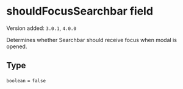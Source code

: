 # shouldFocusSearchbar field

Version added: `3.0.1`, `4.0.0`

Determines whether Searchbar should receive focus when modal is opened.

## Type

`boolean` = `false`
